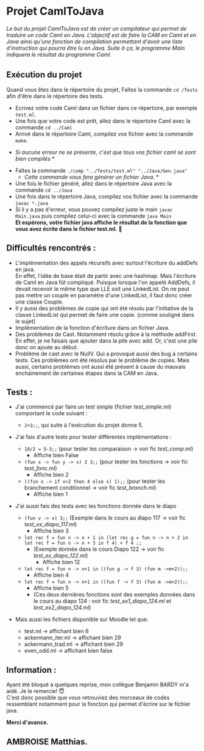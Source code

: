 # Projet CamlToJava

###### Le but du projet CamlToJava est de créer un compilateur qui permet de traduire un code Caml en Java. L'objectif est de faire la CAM en Caml et en Java ainsi qu'une fonction de compilation permettant d'avoir une liste d'instruction qui pourra être lu en Java. Suite à ça, le programme Main indiquera le résultat du programme Caml.


## Exécution du projet
Quand vous êtes dans le répertoire du projet, Faîtes la commande ```cd /Tests``` afin d'être dans le répertoire des tests.
- Ecrivez votre code Caml dans un fichier dans ce répertoire, par exemple `test.ml`.
- Une fois que votre code est prêt, allez dans le répertoire Caml avec la commande ```cd ../Caml```
- Arrivé dans le répertoire Caml, compilez vos fichier avec la commande ```make```.
* *Si aucune erreur ne se présente, c'est que tous vos fichier caml se sont bien compilés* *
- Faîtes la commande ```./comp "../Tests/test.ml" "../Java/Gen.java"```
	* *Cette commande vous fera générer un fichier Java.* *
- Une fois le fichier généré, allez dans le répertoire Java avec la commande ```cd ../Java```
- Une fois dans le répertoire Java, compilez vos fichier avec la commande ```javac *.java```
- Si il y a pas d'erreur, vous pouvez compilez juste le main ```javac Main.java``` puis compilez
celui-ci avec la commande ```java Main```  
__Et espérons, votre fichier java affiche le résultat de la fonction que vous avez écrite dans le
fichier test.ml.__   :pray:

## Difficultés rencontrés : 

- L'implémentation des appels récursifs avec surtout l'écriture du addDefs en java.  
En effet, l'idée de base était de partir avec une hashmap. Mais l'écriture de Caml en Java 
fût compliqué. Puisque lorsque l'on appelé AddDefs, il devait recevoir le même type que LLE 
soit une LinkedList. On ne peut pas mettre un couple en paramètre d'une LinkedList,
il faut donc créer une classe Couple. 
- Il y aussi des problèmes de copie qui ont été résolu par l'initiative de la classe LinkedList 
qui permet de faire une copie. (comme souligné dans le sujet)
- Implémentation de la fonction d'écriture dans un fichier Java.
- Des problèmes de Cast. Notamment résolu grâce à la méthode addFirst. En effet, je ne faisais
que ajouter dans la pile avec add. Or, c'est une pile donc on ajoute au début.
- Problème de cast avec le NullV. Qui a provoqué aussi des bug à certains tests.
Ces problèmes ont été résolus par le problème de copies. Mais aussi, certains problèmes ont aussi
été présent à cause du mauvais enchainement de certaines étapes dans la CAM en Java.


## Tests :
- J'ai commencé par faire un test simple (fichier *test_simple.ml*) comportant le code suivant :  
	- ```2+3;;```, qui suite à l'exécution du projet donne 5.
- J'ai fais d'autre tests pour tester différentes implémentations :  
	- ```10/2 = 5-3;;``` (pour tester les comparaison -> voir fic *test_comp.ml*)  
		- Affiche bien False  
	- ```(fun x -> fun y -> x) 2 3;;``` (pour tester les fonctions -> voir fic *test_fonc.ml*)  
		- Affiche bien 2  
	- ```((fun x -> if x>2 then 4 else x) 1);;``` (pour tester les branchement conditionnel -> voir fic *test_branch.ml*)  
		- Affiche bien 1  

- J'ai aussi fais des tests avec les fonctions donnée dans le diapo
	- ```(fun v -> v) 3;;``` (Exemple dans le cours au diapo 117 -> voir fic *test_ex_diapo_117.ml*) 
		- Affiche bien 3
	- ```let rec f = fun n -> n + 1 in (let rec g = fun n -> n + 2 in let rec f = fun n -> n + 3 in f 4) + f 4 ;;```  
		- (Exemple donnée dans le cours Diapo 122 -> voir fic *test_ex_diapo_122.ml*) 
			- Affiche bien 12
	- ```let rec f = fun n -> n+1 in ((fun g -> f 3) (fun m ->m+2));;``` 
		- Affiche bien 4
	- ```let rec f = fun n -> n+1 in ((fun f -> f 3) (fun m ->m+2));;``` 
		- Affiche bien 5  
		- (Ces deux dernières fonctions sont des exemples données dans le cours au diapo 124 :
				voir fic *test_ex1_diapo_124.ml* et *test_ex2_diapo_124.ml*)

- Mais aussi les fichiers disponible sur Moodle tel que:
	- test.ml -> affichant bien 6
	- ackermann_iter.ml -> affichant bien 29
	- ackermann_trad.ml -> affichant bien 29
	- even_odd.ml -> affichant bien false

## Information :
Ayant été bloqué à quelques reprise, mon collègue 
Benjamin BARDY m'a aidé. Je le remercie! :innocent:  
C'est donc possible que vous retrouviez des morceaux de codes ressemblant 
notamment pour la fonction qui permet d'écrire sur le fichier java.



__Merci d'avance.__



## AMBROISE Matthias.
